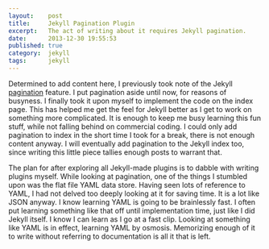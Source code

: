 ```yaml
---
layout:    post
title:     Jekyll Pagination Plugin
excerpt:   The act of writing about it requires Jekyll pagination.
date:      2013-12-30 19:55:53
published: true
category:  jekyll
tags:      jekyll
---
```


Determined to add content here, I previously took note of the Jekyll [pagination][pagination] feature. I put pagination aside until now, for reasons of busyness. I finally took it upon myself to implement the code on the index page. This has helped me get the feel for Jekyll better as I get to work on something more complicated. It is enough to keep me busy learning this fun stuff, while not falling behind on commercial coding. I could only add pagination to index in the short time I took for a break, there is not enough content anyway. I will eventually add pagination to the Jekyll index too, since writing this little piece tallies enough posts to warrant that.

The plan for after exploring all Jekyll-made plugins is to dabble with writing plugins myself. While looking at pagination, one of the things I stumbled upon was the flat file YAML data store. Having seen lots of reference to YAML, I had not delved too deeply looking at it for saving time. It is a lot like JSON anyway. I know learning YAML is going to be brainlessly fast. I often put learning something like that off until implementation time, just like I did Jekyll itself. I know I can learn as I go at a fast clip. Looking at something like YAML is in effect, learning YAML by osmosis. Memorizing enough of it to write without referring to documentation is all it that is left.

[pagination]: http://jekyllrb.com/docs/pagination/
